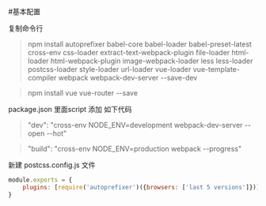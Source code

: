 #基本配置

复制命令行
>npm install autoprefixer 
    babel-core 
    babel-loader 
    babel-preset-latest 
    cross-env 
    css-loader 
    extract-text-webpack-plugin
    file-loader 
    html-loader 
    html-webpack-plugin 
    image-webpack-loader 
    less 
    less-loader 
    postcss-loader 
    style-loader 
    url-loader 
    vue-loader 
    vue-template-compiler 
    webpack 
    webpack-dev-server
    --save-dev

>npm install vue vue-router --save

package.json 里面script 添加 如下代码
>"dev": "cross-env NODE_ENV=development webpack-dev-server --open --hot"

>"build": "cross-env NODE_ENV=production  webpack --progress"

新建 postcss.config.js 文件
```javascript
module.exports = {
    plugins: [require('autoprefixer')({browsers: ['last 5 versions']})]
}
```